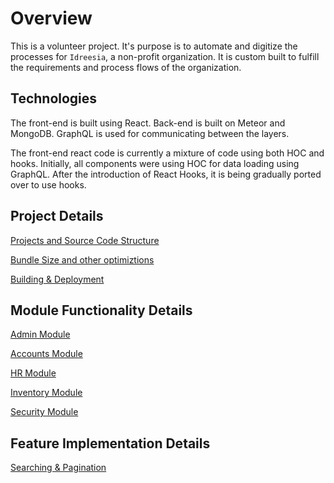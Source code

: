 # Overview
This is a volunteer project. It's purpose is to automate and digitize the processes for `Idreesia`, a non-profit organization. It is custom built to fulfill the requirements and process flows of the organization.

## Technologies
The front-end is built using React. Back-end is built on Meteor and MongoDB. GraphQL is used for communicating between the layers.

The front-end react code is currently a mixture of code using both HOC and hooks. Initially, all components were using HOC for data loading using GraphQL. After the introduction of React Hooks, it is being gradually ported over to use hooks. 

## Project Details
[Projects and Source Code Structure](./docs/code-structure)

[Bundle Size and other optimiztions](./docs/optimizations.md)

[Building & Deployment](./docs/building-and-deployment.md)

## Module Functionality Details

[Admin Module](./docs/hr-module.md)

[Accounts Module](./docs/accounts-module.md)

[HR Module](./docs/hr-module.md)

[Inventory Module](./docs/inventory-module.md)

[Security Module](./docs/security-module.md)

## Feature Implementation Details

[Searching & Pagination](./docs/searching-and-pagination.md)

